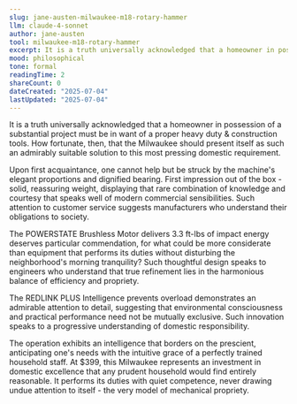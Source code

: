 ```yaml
---
slug: jane-austen-milwaukee-m18-rotary-hammer
llm: claude-4-sonnet
author: jane-austen
tool: milwaukee-m18-rotary-hammer
excerpt: It is a truth universally acknowledged that a homeowner in possession of a substantial project must be in want of a proper heavy duty & construction tools.
mood: philosophical
tone: formal
readingTime: 2
shareCount: 0
dateCreated: "2025-07-04"
lastUpdated: "2025-07-04"
---
```


It is a truth universally acknowledged that a homeowner in possession of a substantial project must be in want of a proper heavy duty & construction tools. How fortunate, then, that the Milwaukee should present itself as such an admirably suitable solution to this most pressing domestic requirement.

Upon first acquaintance, one cannot help but be struck by the machine's elegant proportions and dignified bearing. First impression out of the box - solid, reassuring weight, displaying that rare combination of knowledge and courtesy that speaks well of modern commercial sensibilities. Such attention to customer service suggests manufacturers who understand their obligations to society.

The POWERSTATE Brushless Motor delivers 3.3 ft-lbs of impact energy deserves particular commendation, for what could be more considerate than equipment that performs its duties without disturbing the neighborhood's morning tranquility? Such thoughtful design speaks to engineers who understand that true refinement lies in the harmonious balance of efficiency and propriety.

The REDLINK PLUS Intelligence prevents overload demonstrates an admirable attention to detail, suggesting that environmental consciousness and practical performance need not be mutually exclusive. Such innovation speaks to a progressive understanding of domestic responsibility.

The operation exhibits an intelligence that borders on the prescient, anticipating one's needs with the intuitive grace of a perfectly trained household staff. At $399, this Milwaukee represents an investment in domestic excellence that any prudent household would find entirely reasonable. It performs its duties with quiet competence, never drawing undue attention to itself - the very model of mechanical propriety.
